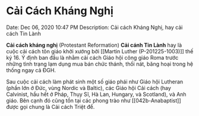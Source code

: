 # Cải Cách Kháng Nghị

Date: Dec 06, 2020 10:47 PM
Description: Cải cách Kháng Nghị, hay cải cách Tin Lành

**Cải cách kháng nghị** (Protestant Reformation) **Cải cánh Tin Lành** hay  là cuộc cải cách tôn giáo khởi xướng bởi [[Martin Luther (P-201225-1003)]] thế kỷ 16. Ý định ban đầu là nhằm cải cách Giáo hội công giáo Roma trước những tình trạng lạm dụng mua bán chức thánh, thối nát, băng hoại trong hệ thống ngay cả ĐGH. 

Sau cuộc cải cách làm phát sinh một số giáo phái như Giáo hội Lutheran (phần lớn ở Đức, vùng Nordic và Baltic), các Giáo hội Cải cách (hay Calvinist, hầu hết ở Pháp, Thụy Sĩ, Hà Lan, Hungary, và Scotland), và Anh giáo. Bên cạnh đó cũng tồn tại các phong trào như [[042b-Anabaptist]] được gọi chung là Cải cách Triệt để.